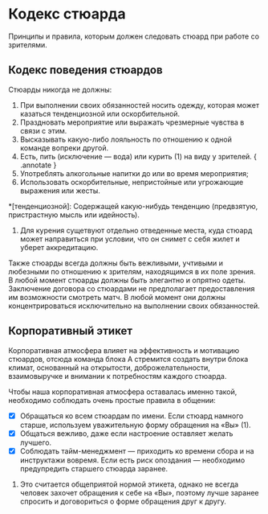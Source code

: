 # Кодекс стюарда
Принципы и правила, которым должен следовать стюард при работе со зрителями.

## Кодекс поведения стюардов

Стюарды никогда не должны:

1. При выполнении своих обязанностей носить одежду, которая может казаться тенденциозной или оскорбительной.
2. Праздновать мероприятие или выражать чрезмерные чувства в связи с этим.
3. Высказывать какую-либо лояльность по отношению к одной команде вопреки другой.
4. Есть, пить (исключение — вода) или курить (1) на виду у зрителей. { .annotate }
5. Употреблять алкогольные напитки до или во время мероприятия;
6. Использовать оскорбительные, непристойные или угрожающие выражения или жесты.

*[тенденциозной]: Содержащей какую-нибудь тенденцию (предвзятую, пристрастную мысль или идейность).

1.  Для курения сущетвуют отдельно отведенные места, куда стюард может направиться при условии, что он снимет с себя жилет и уберет аккредитацию.

Также стюарды всегда должны быть вежливыми, учтивыми и любезными по отношению к зрителям, находящимся в их поле зрения. В любой момент стюарды должны быть элегантно и опрятно одеты. Заключение договора со стюардами не предполагает предоставления им возможности смотреть матч. В любой момент они должны концентрироваться исключительно на выполнении своих обязанностей.

## Корпоративный этикет

Корпоративная атмосфера влияет на эффективность и мотивацию стюардов, отсюда команда блока А стремится создать внутри блока климат, основанный на открытости, доброжелательности, взаимовыручке и внимании к потребностям каждого стюарда.

Чтобы наша корпоративная атмосфера оставалась именно такой, необходимо соблюдать очень простые правила в общении:
- [x] Обращаться ко всем стюардам по имени. Если стюард намного старше, используем уважительную форму обращения на «Вы» (1).
- [x] Общаться вежливо, даже если настроение оставляет желать лучшего.
- [x] Соблюдать тайм-менеджмент — приходить ко времени сбора и на инструктажи вовремя. Если есть риск опоздания — необходимо предупредить старшего стюарда заранее.

1. Это считается общеприятой нормой этикета, однако не всегда человек захочет обращения к себе на «Вы», поэтому лучше заранее спросить и договориться о форме обращения друг к другу.
